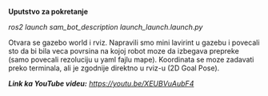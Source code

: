 **Uputstvo za pokretanje**

_ros2 launch sam_bot_description launch_launch.launch.py_

Otvara se gazebo world i rviz. Napravili smo mini lavirint u gazebu i povecali sto da bi bila veca povrsina na kojoj robot moze da izbegava prepreke (samo povecali rezoluciju u yaml fajlu mape). 
Koordinata se moze zadavati preko terminala, ali je zgodnije direktno u rviz-u (2D Goal Pose).




_**Link ka YouTube videu:**_ _https://youtu.be/XEUBVuAubF4_
